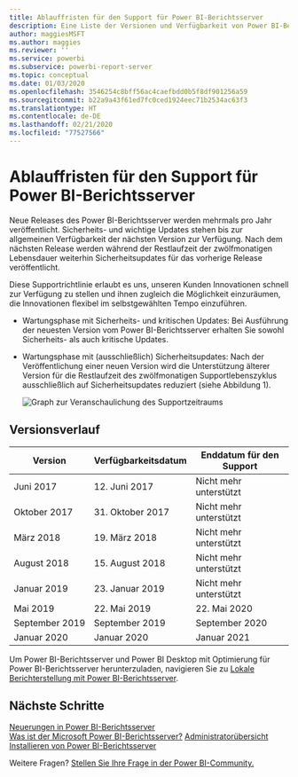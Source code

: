 ```yaml
---
title: Ablauffristen für den Support für Power BI-Berichtsserver
description: Eine Liste der Versionen und Verfügbarkeit von Power BI-Berichtsserver.
author: maggiesMSFT
ms.author: maggies
ms.reviewer: ''
ms.service: powerbi
ms.subservice: powerbi-report-server
ms.topic: conceptual
ms.date: 01/03/2020
ms.openlocfilehash: 3546254c8bff56ac4caefbdd0b5f8df901256a59
ms.sourcegitcommit: b22a9a43f61ed7fc0ced1924eec71b2534ac63f3
ms.translationtype: HT
ms.contentlocale: de-DE
ms.lasthandoff: 02/21/2020
ms.locfileid: "77527566"
---
```

# <a name="support-timeline-for-power-bi-report-server"></a>Ablauffristen für den Support für Power BI-Berichtsserver

Neue Releases des Power BI-Berichtsserver werden mehrmals pro Jahr veröffentlicht. Sicherheits- und wichtige Updates stehen bis zur allgemeinen Verfügbarkeit der nächsten Version zur Verfügung. Nach dem nächsten Release werden während der Restlaufzeit der zwölfmonatigen Lebensdauer weiterhin Sicherheitsupdates für das vorherige Release veröffentlicht.

Diese Supportrichtlinie erlaubt es uns, unseren Kunden Innovationen schnell zur Verfügung zu stellen und ihnen zugleich die Möglichkeit einzuräumen, die Innovationen flexibel im selbstgewählten Tempo einzuführen.

* Wartungsphase mit Sicherheits- und kritischen Updates: Bei Ausführung der neuesten Version vom Power BI-Berichtsserver erhalten Sie sowohl Sicherheits- als auch kritische Updates.
* Wartungsphase mit (ausschließlich) Sicherheitsupdates: Nach der Veröffentlichung einer neuen Version wird die Unterstützung älterer Version für die Restlaufzeit des zwölfmonatigen Supportlebenszyklus ausschließlich auf Sicherheitsupdates reduziert (siehe Abbildung 1).

    ![Graph zur Veranschaulichung des Supportzeitraums](media/support-timeline/report-server-support-timeline-overall.png)

## <a name="version-history"></a>Versionsverlauf

| **Version** | **Verfügbarkeitsdatum** | **Enddatum für den Support** |
| --- | --- | --- |
| Juni 2017 |12. Juni 2017 |Nicht mehr unterstützt |
| Oktober 2017 |31. Oktober 2017 | Nicht mehr unterstützt |
| März 2018 | 19. März 2018 | Nicht mehr unterstützt |
| August 2018 | 15. August 2018 | Nicht mehr unterstützt |
| Januar 2019 | 23. Januar 2019 | Nicht mehr unterstützt |
| Mai 2019 | 22. Mai 2019 | 22. Mai 2020 |
| September 2019 | September 2019 | September 2020 
| Januar 2020 | Januar 2020 | Januar 2021

Um Power BI-Berichtsserver und Power BI Desktop mit Optimierung für Power BI-Berichtsserver herunterzuladen, navigieren Sie zu [Lokale Berichterstellung mit Power BI-Berichtsserver](https://powerbi.microsoft.com/report-server/).

## <a name="next-steps"></a>Nächste Schritte
[Neuerungen in Power BI-Berichtsserver](whats-new.md)  
[Was ist der Microsoft Power BI-Berichtsserver?](get-started.md)
[Administratorübersicht](admin-handbook-overview.md)  
[Installieren von Power BI-Berichtsserver](install-report-server.md)  

Weitere Fragen? [Stellen Sie Ihre Frage in der Power BI-Community.](https://community.powerbi.com/)

